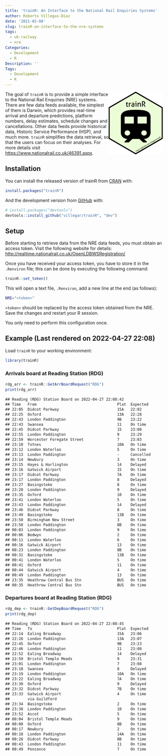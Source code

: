 ```yaml
---
title: 'trainR: An Interface to the National Rail Enquiries Systems'
author: Roberto Villegas-Diaz
date: '2021-02-08'
slug: trainR-an-interface-to-the-nre-systems
tags:
  - uk-railway
  - nre
Categories:
  - Development
  - R
Description: ''
Tags:
  - Development
  - R
---
```


<img src="https://raw.githubusercontent.com/villegar/trainR/main/inst/images/logo.png" alt="logo" align="right" height=200px/>

The goal of `trainR` is to provide a simple interface to the 
National Rail Enquiries (NRE) systems. There are few data feeds 
available, the simplest of them is Darwin, which provides real-time 
arrival and departure predictions, platform numbers, delay estimates, 
schedule changes and cancellations. Other data feeds provide historical 
data, Historic Service Performance (HSP), and much more. `trainR` 
simplifies the data retrieval, so that the users can focus on their 
analyses. For more details visit 
https://www.nationalrail.co.uk/46391.aspx.

## Installation

You can install the released version of trainR from [CRAN](https://CRAN.R-project.org) with:

``` r
install.packages("trainR")
```

And the development version from [GitHub](https://github.com/) with:

``` r
# install.packages("devtools")
devtools::install_github("villegar/trainR", "dev")
```

## Setup
Before starting to retrieve data from the NRE data feeds, you must obtain an access token. 
Visit the following website for details: http://realtime.nationalrail.co.uk/OpenLDBWSRegistration/

Once you have received your access token, you have to store it in the `.Renviron` file; this can be 
done by executing the following command:


```r
trainR::set_token()
```

This will open a text file, `.Renviron`, add a new line at the end (as follows):

```bash
NRE="<token>"
```

`<token>` should be replaced by the access token obtained from the NRE. Save the changes and restart 
your R session.

You only need to perform this configuration once.

## Example (Last rendered on 2022-04-27 22:08)

Load `trainR` to your working environment:

```r
library(trainR)
```

### Arrivals board at Reading Station (RDG)


```r
rdg_arr <- trainR::GetArrBoardRequest("RDG")
print(rdg_arr)
```

```
## Reading (RDG) Station Board on 2022-04-27 22:08:42
## Time   From                                    Plat  Expected
## 22:05  Didcot Parkway                          15A   22:02
## 22:25  Oxford                                  13A   22:28
## 22:43  London Paddington                       9B    23:22
## 22:43  Swansea                                 11    On time
## 22:45  Didcot Parkway                          15    23:08
## 22:55  London Paddington                       9     23:29
## 22:59  Worcester Foregate Street               7     23:03
## 23:10  Totnes                                  10A   On time
## 23:12  London Waterloo                         5     On time
## 23:13  London Paddington                       -     Cancelled
## 23:14  Newbury                                 3     On time
## 23:15  Hayes & Harlington                      14    Delayed
## 23:16  Gatwick Airport                         15    On time
## 23:17  Didcot Parkway                          7A    On time
## 23:17  London Paddington                       8     Delayed
## 23:27  Basingstoke                             8     On time
## 23:28  London Paddington                       9     Delayed
## 23:35  Oxford                                  10    On time
## 23:41  London Waterloo                         5     On time
## 23:43  London Paddington                       14    Delayed
## 23:46  Didcot Parkway                          8     On time
## 23:49  Basingstoke                             13B   On time
## 23:50  Birmingham New Street                   3     On time
## 23:58  London Paddington                       8B    On time
## 00:03  London Paddington                       9     On time
## 00:06  Bedwyn                                  2     On time
## 00:11  London Waterloo                         6     On time
## 00:16  Gatwick Airport                         13    On time
## 00:23  London Paddington                       8B    On time
## 00:31  Basingstoke                             13B   On time
## 00:41  London Waterloo                         5     On time
## 00:41  Oxford                                  11    On time
## 00:44  Gatwick Airport                         4     On time
## 00:49  London Paddington                       13    On time
## 23:35  Heathrow Central Bus Stn                BUS   On time
## 00:35  Heathrow Central Bus Stn                BUS   On time
```

### Departures board at Reading Station (RDG)


```r
rdg_dep <- trainR::GetDepBoardRequest("RDG")
print(rdg_dep)
```

```
## Reading (RDG) Station Board on 2022-04-27 22:08:45
## Time   To                                      Plat  Expected
## 22:14  Ealing Broadway                         15A   23:06
## 22:26  London Paddington                       13A   23:07
## 22:45  Oxford                                  9B    23:23
## 22:46  London Paddington                       11    23:08
## 22:52  Ealing Broadway                         14    Delayed
## 22:59  Bristol Temple Meads                    9     23:31
## 23:01  London Paddington                       7     23:08
## 23:18  Swansea                                 8     Delayed
## 23:19  London Paddington                       10A   On time
## 23:22  Ealing Broadway                         7A    On time
## 23:30  Oxford                                  9     Delayed
## 23:32  Didcot Parkway                          7B    On time
## 23:33  Gatwick Airport                         4     On time
##        via Guildford                           
## 23:34  Basingstoke                             2     On time
## 23:38  London Paddington                       10    On time
## 23:52  Ascot                                   5     On time
## 00:04  Bristol Temple Meads                    9     On time
## 00:08  Oxford                                  8B    On time
## 00:17  Newbury                                 2     On time
## 00:18  London Paddington                       14A   On time
## 00:26  Didcot Parkway                          8B    On time
## 00:43  London Paddington                       11    On time
## 00:49  Penzance                                7     On time
```
